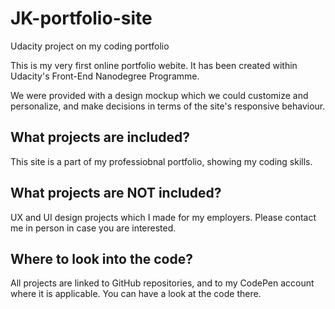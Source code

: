 # JK-portfolio-site
Udacity project on my coding portfolio

This is my very first online portfolio webite.
It has been created within Udacity's Front-End Nanodegree Programme.

We were provided with a design mockup which we could customize and personalize, and make decisions in terms of the site's responsive behaviour.

## What projects are included?

This site is a part of my professiobnal portfolio, showing my coding skills.

## What projects are NOT included?

UX and UI design projects which I made for my employers.
Please contact me in person in case you are interested.

## Where to look into the code?

All projects are linked to GitHub repositories, and to my CodePen account where it is applicable.
You can have a look at the code there.
